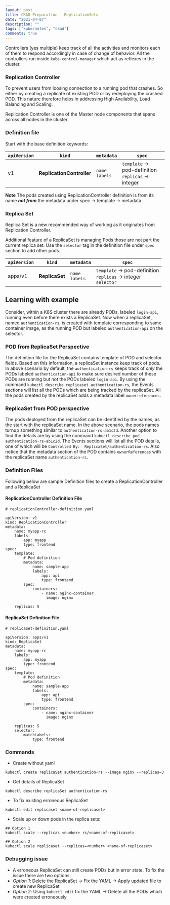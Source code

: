 ```yaml
---
layout: post
title: CKAD Preparation - ReplicationSets
date: "2021-04-07"
description: ""
tags: ["kubernetes", "ckad"]
comments: true
---
```

<!-- Post Content -->

Controllers (yes multiple) keep track of all the activities and monitors each of them to respond accordingly in case of change of behavior. All the controllers run inside `kube-control-manager` which act as reflexes in the cluster. 

### Replication Controller

To prevent users from loosing connection to a running pod that crashes. So either by creating a replicate of existing POD or by redeploying the crashed POD. This nature therefore helps in addressing High Availability, Load Balancing and Scaling.

Replication Controller is one of the Master node components that spans across all nodes in the cluster.

### Definition file

Start with the base definition keywords: 

|`apiVersion`| `kind`| `metadata`| `spec`|
|-|-|-|-|
|v1|**ReplicationController**|`name`<br/>`labels`| `template` &rarr; pod-definition <br/> `replicas` &rarr; integer|

**Note** The pods created using ReplicationController definition is from its name ***not from*** the metadata under spec &rarr; template &rarr; metadata


### Replica Set

Replica Set is a new recommended way of working as it originates from Replication Controller. 

Additional feature of a ReplicaSet is managing Pods those are not part the current replica set. Use the `selector` tag in the definition file under `spec` section to add other pods. 

|`apiVersion`| `kind`| `metadata`| `spec`|
|-|-|-|-|
|apps/v1|**ReplicaSet**|`name`<br/>`labels`| `template` &rarr; pod-definition <br/> `replicas` &rarr; integer <br/> `selector`|

## Learning with example

Consider, within a K8S cluster there are already PODs, labeled `login-api`, running even before there exists a ReplicaSet. Now when a replicaSet, named `authentication-rs`, is created with template corresponding to same container image, as the running POD but labeled `authentication-api` on the selector.

### POD from ReplicaSet Perspective

The definition file for the ReplicaSet contains template of POD and selector fields. Based on this information, a replicaSet instance keep track of pods. In above scenario by default, the `authentication-rs` keeps track of _only_ the PODs labeled  `authentication-api` to make sure desired number of these PODs are running but not the PODs labeled `login-api`. By using the command `kubectl describe replicaset authentication-rs`, the Events sections will list all the PODs which are being tracked by the replicaSet. All the pods created by the replicaSet adds a metadata label `ownerreferences`.

### ReplicaSet from POD perspective

The pods deployed from the replicaSet can be identified by the names, as the start with the replicaSet name. In the above scenario, the pods names turnup something similar to `authentication-rs-ab1c2d`. Another option to find the details are by using the command `kubectl describe pod authentication-rs-ab1c2d`. The Events sections will list all the POD details, one of which will be `Controlled By:  ReplicaSet/authentication-rs`. Also notice that the metadata section of the POD contains `ownerReferences` with the replicaSet name `authentication-rs`. 

### Definition Files

Following below are sample Definition files to create a ReplicationController and a ReplicaSet

#### ReplicationController Definition File 

```
# replicationController-definition.yaml 

apiVersion: v1
kind: ReplicationController
metadata:
    name: myapp-rc
    labels:
        app: myapp
        type: frontend
spec:
    template:
        # Pod definition
        metadata:
            name: sample-app
            labels:
                app: api
                type: frontend
        spec:
            containers:
                - name: nginx-container
                  image: nginx

    replicas: 5
```

#### ReplicaSet Definition File 

```
# replicaSet-definition.yaml 

apiVersion: apps/v1
kind: ReplicaSet
metadata:
    name: myapp-rc
    labels:
        app: myapp
        type: frontend
spec:
    template:
        # Pod definition
        metadata:
            name: sample-app
            labels:
                app: api
                type: frontend
        spec:
            containers:
                - name: nginx-container
                  image: nginx

    replicas: 5
    selector: 
        matchLabels:
            type: frontend
```

### Commands

- Create without yaml

```
kubectl create replicaSet authentication-rs --image nginx --replicas=3
```

- Get details of ReplicaSet

```
kubectl describe replicaSet authentication-rs
```

- To fix existing erroneous ReplicaSet

```
kubectl edit replicaset <name-of-replicaset>
```

- Scale up or down pods in the replica sets:

```
## Option 1
kubectl scale --replicas <number> rs/<name-of-replicaset>

## Option 2
kubectl scale replicaset --replicas=<number> <name-of-replicaset>
```

### Debugging issue

- A erroneous ReplicaSet can still create PODs but in error state. 
To fix the issue there are two options:
 - _Option 1_: Delete the ReplicaSet &rarr; Fix the YAML &rarr; Apply updated file to create new ReplicaSet
 - _Option 2_: Using `kubectl edit` fix the YAML &rarr; Delete all the PODs which were created erroneously 
